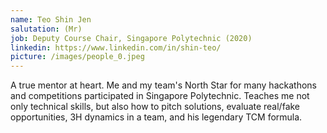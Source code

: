 ```yaml
---
name: Teo Shin Jen
salutation: (Mr)
job: Deputy Course Chair, Singapore Polytechnic (2020)
linkedin: https://www.linkedin.com/in/shin-teo/
picture: /images/people_0.jpeg
---
```


A true mentor at heart. Me and my team's North Star for many hackathons and competitions participated in Singapore Polytechnic. Teaches me not only technical skills, but also how to pitch solutions, evaluate real/fake opportunities, 3H dynamics in a team, and his legendary TCM formula. 